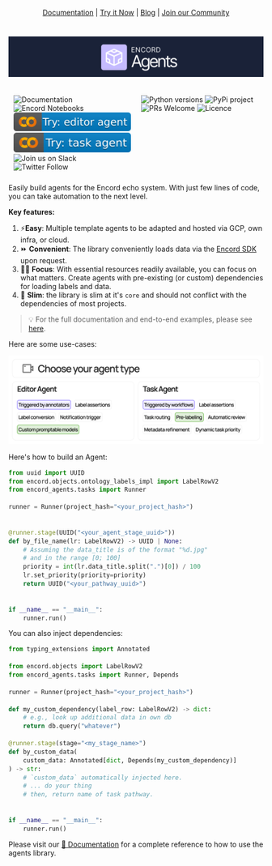<p align="center">
<a href="https://agents-docs.encord.com/" target="_blank">Documentation</a> |
<a href="https://colab.research.google.com/drive/1wvKAQ61JPebGnAT4nLXsfJRbx7dvtFdX?usp=sharing" target="_blank">Try it Now</a> |
<a href="https://encord.com/blog/" target="_blank">Blog</a> |
<a href="https://join.slack.com/t/encordactive/shared_invite/zt-1hc2vqur9-Fzj1EEAHoqu91sZ0CX0A7Q" target="_blank">Join our Community</a>
</p>

<h1 align="center">
    <a href="https://encord.com"><img src="https://raw.githubusercontent.com/encord-team/encord-agents/main/docs/assets/landing-banner.png" alt="Encord logo"/></a>
</h1>

<div style="display: flex; justify-content: space-between;">
  <div style="flex: 1; padding: 10px;">
    <a href="https://agents-docs.encord.com/" target="_blank" style="text-decoration:none">
      <img alt="Documentation" src="https://img.shields.io/badge/docs-Online-blue">
    </a>
    <a href="https://github.com/encord-team/encord-notebooks" target="_blank" style="text-decoration:none">
      <img alt="Encord Notebooks" src="https://img.shields.io/badge/Encord_Notebooks-blue?logo=github&label=&labelColor=181717">
    </a>
    <a href="https://colab.research.google.com/drive/1wvKAQ61JPebGnAT4nLXsfJRbx7dvtFdX?usp=sharing" target="_blank" style="text-decoration:none">
            <img alt="Try editor agent" src="https://raw.githubusercontent.com/encord-team/encord-agents/main/docs/assets/tag-colab-editor-agent.svg">
    </a>
    <a href="https://colab.research.google.com/drive/1wvKAQ61JPebGnAT4nLXsfJRbx7dvtFdX?usp=sharing" target="_blank" style="text-decoration:none">
            <img alt="Try task agent" src="https://raw.githubusercontent.com/encord-team/encord-agents/main/docs/assets/tag-colab-task-agent.svg">
    </a>
    <a href="https://join.slack.com/t/encordactive/shared_invite/zt-1hc2vqur9-Fzj1EEAHoqu91sZ0CX0A7Q" target="_blank" style="text-decoration:none">
      <img alt="Join us on Slack" src="https://img.shields.io/badge/Join_Our_Community-4A154B?label=&logo=slack&logoColor=white">
    </a>
    <a href="https://twitter.com/encord_team" target="_blank" style="text-decoration:none">
      <img alt="Twitter Follow" src="https://img.shields.io/twitter/follow/encord_team?label=%40encord_team&amp;style=social">
    </a>
  </div>
  <div style="flex: 1; padding: 10px;">
    <img alt="Python versions" src="https://img.shields.io/pypi/pyversions/encord-agents">
    <a href="https://pypi.org/project/encord-agents/" target="_blank" style="text-decoration:none">
      <img alt="PyPi project" src="https://img.shields.io/pypi/v/encord-agents">
    </a>
    <img alt="PRs Welcome" src="https://img.shields.io/badge/PRs-Welcome-blue">
    <img alt="Licence" src="https://img.shields.io/github/license/encord-team/encord-agents">
  </div>
</div>

Easily build agents for the Encord echo system.
With just few lines of code, you can take automation to the next level.

**Key features:**

1. ⚡**Easy**: Multiple template agents to be adapted and hosted via GCP, own infra, or cloud.
2. ⏩ **Convenient**: The library conveniently loads data via the [Encord SDK][encord_sdk] upon request.
3. 👨‍💻 **Focus**: With essential resources readily available, you can focus on what matters. Create agents with pre-existing (or custom) dependencies for loading labels and data.
4. 🤏 **Slim**: the library is slim at it's `core` and should not conflict with the dependencies of most projects.

> 💡 For the full documentation and end-to-end examples, please see [here][docs-url].

Here are some use-cases:

![Decision tree for which agent to use](https://raw.githubusercontent.com/encord-team/encord-agents/main/docs/assets/decide-on-agent-type.png)

Here's how to build an Agent:

```python
from uuid import UUID
from encord.objects.ontology_labels_impl import LabelRowV2
from encord_agents.tasks import Runner

runner = Runner(project_hash="<your_project_hash>")


@runner.stage(UUID("<your_agent_stage_uuid>"))
def by_file_name(lr: LabelRowV2) -> UUID | None:
    # Assuming the data_title is of the format "%d.jpg"
    # and in the range [0; 100]
    priority = int(lr.data_title.split(".")[0]) / 100
    lr.set_priority(priority=priority)
    return UUID("<your_pathway_uuid>")


if __name__ == "__main__":
    runner.run()
```

You can also inject dependencies:

```python
from typing_extensions import Annotated

from encord.objects import LabelRowV2
from encord_agents.tasks import Runner, Depends

runner = Runner(project_hash="<your_project_hash>")

def my_custom_dependency(label_row: LabelRowV2) -> dict:
    # e.g., look up additional data in own db
    return db.query("whatever")

@runner.stage(stage="<my_stage_name>")
def by_custom_data(
    custom_data: Annotated[dict, Depends(my_custom_dependency)]
) -> str:
    # `custom_data` automatically injected here.
    # ... do your thing
    # then, return name of task pathway.


if __name__ == "__main__":
    runner.run()
```

Please visit our [📖 Documentation][docs-url] for a complete reference to how to use the agents library.

[docs-url]: https://agents-docs.encord.com/
[encord_sdk]: https://pypi.org/project/encord/
[fastapi]: https://fastapi.tiangolo.com/
